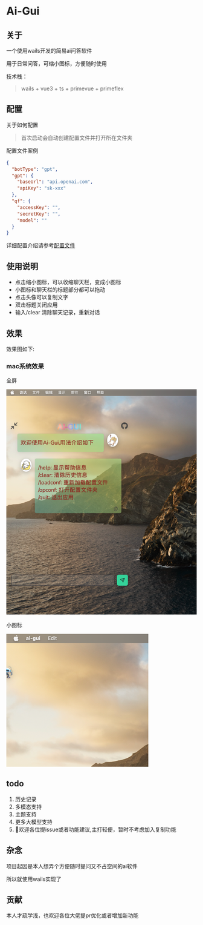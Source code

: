 # Ai-Gui

## 关于

一个使用wails开发的简易ai问答软件

用于日常问答，可缩小图标，方便随时使用

技术栈：

> wails + vue3 + ts + primevue + primeflex

## 配置

关于如何配置

> 首次启动会自动创建配置文件并打开所在文件夹

配置文件案例

```json
{
  "botType": "gpt",
  "gpt": {
    "baseUrl": "api.openai.com", 
    "apiKey": "sk-xxx" 
  },
  "qf": {
    "accessKey": "",
    "secretKey": "",
    "model": ""
  }
}
```

详细配置介绍请参考[配置文件](https://github.com/pwh-pwh/ai-gui/blob/master/sample.json)

## 使用说明

* 点击缩小图标，可以收缩聊天栏，变成小图标
* 小图标和聊天栏的标题部分都可以拖动
* 点击头像可以复制文字
* 双击标题关闭应用
* 输入/clear 清除聊天记录，重新对话

## 效果

效果图如下:

### mac系统效果

全屏

![图1](./images/macfull.png)

小图标

![图2](./images/macicon.png)

## todo

1. 历史记录
2. 多模态支持
3. 主题支持
4. 更多大模型支持
5. 👏欢迎各位提issue或者功能建议,主打轻便，暂时不考虑加入复制功能

## 杂念

项目起因是本人想弄个方便随时提问又不占空间的ai软件

所以就使用wails实现了

## 贡献

本人才疏学浅，也欢迎各位大佬提pr优化或者增加新功能

